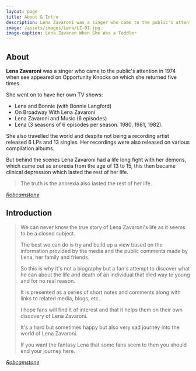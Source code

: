 ```yaml
---
layout: page
title: About & Intro
description: Lena Zavaroni was a singer who came to the public's attention in 1974 when see appeared on Opportunity Knocks on which she returned five times.
image: /assets/images/Lena/LZ-01.jpg
image-caption: Lena Zavaron When She Was a Toddler
---
```


## About

**Lena Zavaroni** was a singer who came to the public's attention in 1974 when see appeared on Opportunity Knocks on which she returned five times.

She went on to have her own TV shows:

* Lena and Bonnie (with Bonnie Langford)
* On Broadway With Lena Zavaroni
* Lena Zavaroni and Music (6 episodes)
* Lena (3 seasons of 6 episodes per season. 1980, 1981, 1982).

She also travelled the world and despite not being a recording artist released 6 LPs and 13 singles. Her recordings were also released on various compilation albums.

But behind the scenes Lena Zavaroni had a life long fight with her demons, which came out as anorexia from the age of 13 to 15, this then became clinical depression which lasted the rest of her life.

> The truth is the anorexia also lasted the rest of her life.

<cite>[Robcamstone](https://m.me/fanzoflenazavaroni)</cite>

## Introduction

> We can never know the true story of Lena Zavaroni's life as it seems to be a closed subject.
>
> The best we can do is try and build up a view based on the information provided by the media and the public comments made by Lena, her family and friends.
>
> So this is why it's not a biography but a fan's attempt to discover what he can about the life and death of an individual that died way to young and for no real reason.
>
> It is presented as a series of short notes and comments along with links to related media, blogs, etc.
>
> I hope fans will find it of interest and that it helps them on their own discovery of Lena Zavaroni.
>
> It's a hard but sometimes happy but also very sad journey into the world of Lena Zavaroni.
>
> If you want the fantasy Lena that some fans seem to then you should end your journey here.

<cite>[Robcamstone](https://m.me/fanzoflenazavaroni)</cite>
